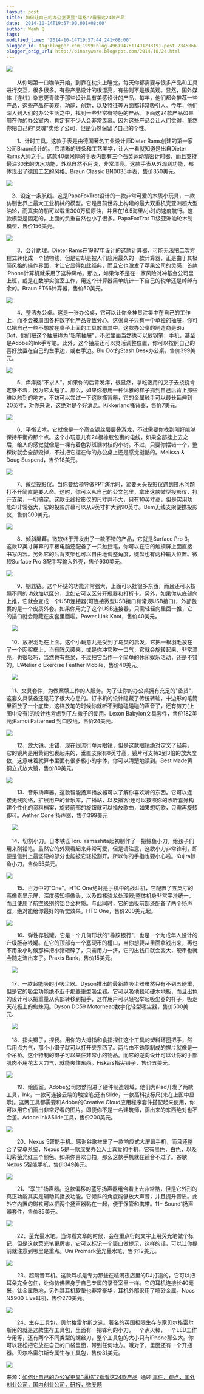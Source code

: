 ```yaml
---
layout: post
title: 如何让自己的办公室更显"逼格"?看看这24款产品
date: '2014-10-14T19:57:00.001+08:00'
author: Wenh Q
tags:
modified_time: '2014-10-14T19:57:44.241+08:00'
blogger_id: tag:blogger.com,1999:blog-4961947611491238191.post-2345066130891948132
blogger_orig_url: http://binaryware.blogspot.com/2014/10/24.html
---
```


![](https://images-blogger-opensocial.googleusercontent.com/gadgets/proxy?url=http%3A%2F%2Fkuailiyu.cyzone.cn%2Fuploadfile%2F2014%2F1014%2F20141014102206332.jpg&container=blogger&gadget=a&rewriteMime=image%2F*)　

　　从你喝第一口咖啡开始，到靠在枕头上睡觉，每天你都需要与很多产品和工具进行交互，很多很多。有些产品设计的很漂亮，有些则不是很美观。显然，国外媒体《连线》杂志更青睐于那些设计具有美感设计的产品，每年，他们都会推荐一些产品，这些产品在美观，功能，创新，以及特征等方面都非常吸引人。今年，他们深入到人们的办公生活之中，找到一些非常有特色的产品。下面这24款产品如果用在你的办公室内，肯定有不少人会非常羡慕。因为这些产品会让人们觉得，虽然你把自己的"灵魂"卖给了公司，但是仍然保留了自己的个性。

　　1、计时工具。这款手表是由德国著名工业设计师Dieter
Rams创建的第一家公司Braun设计的。
它清晰的线条和工艺美学，让人一看就知道是出自Dieter
Rams大师之手。这款40毫米厚的手表内部有三个石英运动精密计时器，而且支持最深30米的防水功能，外观自然不用说，非常漂亮。这款手表从外观到功能，都体现出了德国工艺的风格。Braun
Classic BN0035手表，售价350美元。

![](https://images-blogger-opensocial.googleusercontent.com/gadgets/proxy?url=http%3A%2F%2Fkuailiyu.cyzone.cn%2Fuploadfile%2F2014%2F1014%2F20141014102342377.jpg&container=blogger&gadget=a&rewriteMime=image%2F*)

　2、设定一条航线。这是PapaFoxTrot设计的一款非常可爱的木质小玩具，一款仿制世界上最大工业机械的模型。它是目前世界上构建的最大双重机壳亚洲超大型油轮，而真实的船可以载重300万桶原油，并且在16.5海里/小时的速度航行。这款模型是固定的，上面的负重自然也小了很多。PapaFoxTrot
TI级亚洲油轮木制模型，售价156美元。

![](https://images-blogger-opensocial.googleusercontent.com/gadgets/proxy?url=http%3A%2F%2Fkuailiyu.cyzone.cn%2Fuploadfile%2F2014%2F1014%2F20141014102340919.jpg&container=blogger&gadget=a&rewriteMime=image%2F*)

　　3、会计助理。Dieter
Rams在1987年设计的这款计算器，可能无法把二次方程式转化成一个抛物线，但是它却是被人们应用最久的一款计算器，正是由于其极简风格的操作界面，才让它显得如此经典，而且它也激发了苹果公司的灵感，首款iPhone计算机就采用了这种风格。那么，如果你不是在一家风险对冲基金公司里上班，或是在数学实验室工作，用这个计算器简单统计一下自己的税单还是绰绰有余的。Braun
ET66计算器，售价50美元。

![](https://images-blogger-opensocial.googleusercontent.com/gadgets/proxy?url=http%3A%2F%2Fkuailiyu.cyzone.cn%2Fuploadfile%2F2014%2F1014%2F20141014102341862.jpg&container=blogger&gadget=a&rewriteMime=image%2F*)

　　4、整洁办公桌。这是一张办公桌，它可以让你全神贯注集中在自己的工作上，而不会被周围各种数字化产品导致分心。这张桌子只有一个单独的抽屉，你可以把自己一些不想放在桌子上面的工具放置其中。这款办公桌的制造商是Blu
Dot，他们把这个抽屉称为"铅笔抽屉"，不过里面当然也可以放钢笔，手机，甚至是Adobe的Ink手写笔。此外，这个抽屉还可以灵活调整位置，你可以按照自己的喜好放置在自己的左手边，或右手边。Blu
Dot的Stash Desk办公桌，售价399美元。

![](https://images-blogger-opensocial.googleusercontent.com/gadgets/proxy?url=http%3A%2F%2Fkuailiyu.cyzone.cn%2Fuploadfile%2F2014%2F1014%2F20141014102341647.jpg&container=blogger&gadget=a&rewriteMime=image%2F*)

　　5、痒痒挠"不求人"。如果你的后背发痒，很显然，拿吃饭用的叉子去挠挠肯定够不着，因为它太短了。那么，如果你想用一种优雅的样子抓到自己后背上那些难以触到的地方，不妨可以尝试一下这款搔背器，它的金属触手可以最长延伸到20英寸，对你来说，这绝对是个好消息。Kikkerland搔背器，售价7美元。

![](https://images-blogger-opensocial.googleusercontent.com/gadgets/proxy?url=http%3A%2F%2Fkuailiyu.cyzone.cn%2Fuploadfile%2F2014%2F1014%2F20141014102233157.jpg&container=blogger&gadget=a&rewriteMime=image%2F*)

　　6、平衡艺术。它就像是一个高空钢丝层层叠游戏，不过需要你找到刚好能够保持平衡的那个点。这个小玩意儿有24根橡胶包裹的电线，如果全部挂上去之后，给人的感觉就像是一棵有着色彩斑斓树枝的小树。不过，只要你摆错一个，整棵树就会全部毁掉，不过把它摆在你的办公桌上还是感觉挺酷的。Melissa
& Doug Suspend，售价18美元。

![](https://images-blogger-opensocial.googleusercontent.com/gadgets/proxy?url=http%3A%2F%2Fkuailiyu.cyzone.cn%2Fuploadfile%2F2014%2F1014%2F20141014102234888.jpg&container=blogger&gadget=a&rewriteMime=image%2F*)

　　7、微型投影仪。当你要给领导做PPT演示时，紧要关头投影仪遇到技术问题打不开简直是要人命。这时，你可以从自己的公文包里，拿出这款微型投影仪，打开支架，一切搞定。这款无线投影仪的尺寸并不大，只有10英寸高，但是实用功能却非常强大，它的投影屏幕可以从9英寸扩大到90英寸。Bem无线支架便携投影仪，售价500美元。

![](https://images-blogger-opensocial.googleusercontent.com/gadgets/proxy?url=http%3A%2F%2Fkuailiyu.cyzone.cn%2Fuploadfile%2F2014%2F1014%2F20141014102642354.jpg&container=blogger&gadget=a&rewriteMime=image%2F*)

　　8、倾斜屏幕。微软终于开发出了一款不错的产品，它就是Surface Pro
3。这款12英寸屏幕的平板电脑还配备了一只触控笔，你可以在它的触摸屏上面直接书写内容。另外它的后背支架也可以自由地调整角度，键盘也有两种输入位置。微软Surface
Pro 3配手写输入外壳，售价930美元。

![](https://images-blogger-opensocial.googleusercontent.com/gadgets/proxy?url=http%3A%2F%2Fkuailiyu.cyzone.cn%2Fuploadfile%2F2014%2F1014%2F20141014102642918.jpg&container=blogger&gadget=a&rewriteMime=image%2F*)

　　9、钥匙链。这个环链的功能非常强大，上面可以挂很多东西，而且还可以按照不同的功效加以区分，比如它可以区分开瓶器和打折卡。另外，如果你从底部向上推，它就会变成一个USB连接器(可连接微型USB接口和常规USB接口)，外部包裹的是一个皮质外套。如果你用完了这个USB连接器，只需轻轻向里面一推，它的插口就会隐藏在皮套里面啦。Power
Link Knot，售价40美元。

　![](https://images-blogger-opensocial.googleusercontent.com/gadgets/proxy?url=http%3A%2F%2Fkuailiyu.cyzone.cn%2Fuploadfile%2F2014%2F1014%2F20141014102233854.jpg&container=blogger&gadget=a&rewriteMime=image%2F*)

　10、放根羽毛在上面。这个小玩意儿是受到了鸟类的启发，它把一根羽毛放在了一个网架框上，当有阵风袭来，或是你冲它吹一口气，它就会旋转起来，非常漂亮，也很轻巧，当然也有些呆，不过把它当作一个简单的休闲娱乐活动，还是不错的。L'Atelier
d'Exercise Feather Mobile，售价40美元。

　![](https://images-blogger-opensocial.googleusercontent.com/gadgets/proxy?url=http%3A%2F%2Fkuailiyu.cyzone.cn%2Fuploadfile%2F2014%2F1014%2F20141014102233127.jpg&container=blogger&gadget=a&rewriteMime=image%2F*)

　11、文具套件，为做案牍工作的人服务。为了让你的办公桌拥有充足的"备货"，这套文具装备还是花了很大心思的。订书机的设计隐藏了传统转轴，十边形的笔筒里面放了一个底垫，这样放笔的时候你就听不到磕磕碰碰的声音了，还有剪刀(上图中没有)的设计也考虑到了左撇子的使用。Lexon
Babylon文具套件，售价182美元;Kamoi Patterned 封口胶纸，售价24美元。

![](https://images-blogger-opensocial.googleusercontent.com/gadgets/proxy?url=http%3A%2F%2Fkuailiyu.cyzone.cn%2Fuploadfile%2F2014%2F1014%2F20141014102341476.jpg&container=blogger&gadget=a&rewriteMime=image%2F*)

　　12、放大镜。没错，现在很流行单片眼镜，但是这款眼镜绝对定义了经典，它的镜片是用黄铜包裹起来的，垂直支架有8英寸高，镜片可支持2到3倍的放大度数，这意味着就算书里面有很多极小的字体，你可以清楚地读到。Best
Made黄铜立式放大镜，售价80美元。

![](https://images-blogger-opensocial.googleusercontent.com/gadgets/proxy?url=http%3A%2F%2Fkuailiyu.cyzone.cn%2Fuploadfile%2F2014%2F1014%2F20141014102341837.jpg&container=blogger&gadget=a&rewriteMime=image%2F*)

　　13、音乐扬声器。这款智能扬声播放器可以了解你喜欢听的东西。它可以连接无线网络，扩展用户的音乐库，广播站，以及播客;还可以按照你的收听喜好构建个性化的资料档案，旋转前部的旋钮就可以播放歌曲，如果想切歌，只需再旋转即可。Aether
Cone 扬声器，售价399美元

　![](https://images-blogger-opensocial.googleusercontent.com/gadgets/proxy?url=http%3A%2F%2Fkuailiyu.cyzone.cn%2Fuploadfile%2F2014%2F1014%2F20141014102342863.jpg&container=blogger&gadget=a&rewriteMime=image%2F*)

　14、切割小刀。日本铁匠Toru
Yamashita起初制作了一把鲸鱼小刀，给孩子们用来削铅笔。虽然它的外观看起来非常可爱，但是请注意，这款小刀非常锋利，即便是信封上最坚硬的部分也能被它轻松割开。所以你的手指也要小心啦。Kujira鲸鱼小刀，售价55美元。

![](https://images-blogger-opensocial.googleusercontent.com/gadgets/proxy?url=http%3A%2F%2Fkuailiyu.cyzone.cn%2Fuploadfile%2F2014%2F1014%2F20141014102234257.jpg&container=blogger&gadget=a&rewriteMime=image%2F*)

　　15、百万中的"One"。HTC
One绝对是手机中的战斗机，它配置了五英寸的高像素显示屏，深度感知摄像头，以及四核骁龙处理器;整体机身非常平滑统一，而且使用了航空级别的铝合金材质。与此同时，它的面板前部还配备了两个扬声器，绝对能给你最好的听觉效果。HTC
One，售价200美元起。

![](https://images-blogger-opensocial.googleusercontent.com/gadgets/proxy?url=http%3A%2F%2Fkuailiyu.cyzone.cn%2Fuploadfile%2F2014%2F1014%2F20141014102341149.jpg&container=blogger&gadget=a&rewriteMime=image%2F*)

　　16、弹性存钱罐。它是一个几何形状的"橡胶银行"，也是一个为成年人设计的升级版存钱罐。在它的顶部有一个塞硬币的槽口，当你想要从里面拿钱出来，再也不用象小时候那样把小猪砸碎了，只需用力一挤，它的出钱口就会变大，硬币也就会随之流出来了。Praxis
Bank，售价15美元。

　![](https://images-blogger-opensocial.googleusercontent.com/gadgets/proxy?url=http%3A%2F%2Fkuailiyu.cyzone.cn%2Fuploadfile%2F2014%2F1014%2F20141014102234599.jpg&container=blogger&gadget=a&rewriteMime=image%2F*)

　17、一款超能吸的小吸尘器。Dyson推出的最新款吸尘器虽然只有不到五磅重，但是它的吸尘功能绝不亚于那些重型吸尘器。它可以吸地毯和硬木地板，而且出色的设计可以把重量从头部转移到把手，这样用户可以轻松举起吸尘器的杆子，吸走天花板上的蜘蛛网。Dyson
DC59 Motorhead数字化轻型吸尘器，售价500美元、

　![](https://images-blogger-opensocial.googleusercontent.com/gadgets/proxy?url=http%3A%2F%2Fkuailiyu.cyzone.cn%2Fuploadfile%2F2014%2F1014%2F20141014102233194.jpg&container=blogger&gadget=a&rewriteMime=image%2F*)

　18、指尖镊子，捏我。用你的大拇指和食指捏住这个工具的塑料环圈把手，然后用点力气，那个小镊子就可以打开夹东西了。两片由不锈钢制成的捏片就像是一个吊桥。这个特制的镊子可以夹住非常小的物品。而它的逆向设计可以让你的手部肌肉不用花太大力气，就能夹住东西。Fiskars指尖镊子，售价五美元。

![](https://images-blogger-opensocial.googleusercontent.com/gadgets/proxy?url=http%3A%2F%2Fkuailiyu.cyzone.cn%2Fuploadfile%2F2014%2F1014%2F20141014102233910.jpg&container=blogger&gadget=a&rewriteMime=image%2F*)

　　19、绘图室。Adobe公司忽然闯进了硬件制造领域，他们为iPad开发了两款工具，Ink，一款可连接云端的触控笔;还有Slide，一款高科技标尺(未在上图中显示)。这两工具都需要和Adobe的Creative
Cloud应用程序套件搭配起来使用，你可以用它们画出非常好看的图片。即便你不是一名建筑师，画出来的东西绝对也不会差。Adobe
Ink&Slide工具，售价200美元。

![](https://images-blogger-opensocial.googleusercontent.com/gadgets/proxy?url=http%3A%2F%2Fkuailiyu.cyzone.cn%2Fuploadfile%2F2014%2F1014%2F20141014102233887.jpg&container=blogger&gadget=a&rewriteMime=image%2F*)

　　20、Nexus
5智能手机。感谢谷歌推出了一款响应式大屏幕手机，而且还整合了安卓系统，Nexus
5是一款深受办公人士喜爱的手机，它有黑色，白色，以及幻彩萤光红三个颜色。如果你喜欢自拍，那么这款手机就在适合不过了。谷歌Nexus
5智能手机，售价349美元。

![](https://images-blogger-opensocial.googleusercontent.com/gadgets/proxy?url=http%3A%2F%2Fkuailiyu.cyzone.cn%2Fuploadfile%2F2014%2F1014%2F20141014102341980.jpg&container=blogger&gadget=a&rewriteMime=image%2F*)

　　21、"孪生"扬声器。这款偏移的蓝牙扬声器组合看上去非常酷，但是它外形的真正功能其实是辅助其播放功能。它倾斜的角度能够放大声音，并且提升音质。此外它内置的磁铁可以把两个扬声器黏在一起，便于保管和携带。11+
Sound1扬声器套件，售价85美元。

![](https://images-blogger-opensocial.googleusercontent.com/gadgets/proxy?url=http%3A%2F%2Fkuailiyu.cyzone.cn%2Fuploadfile%2F2014%2F1014%2F20141014102234886.jpg&container=blogger&gadget=a&rewriteMime=image%2F*)

　　22、萤光墨水笔。当你看文章的时候，会在重点行的文字上用荧光笔做个标记，但是这款荧光笔更厉害，它可以标记一个窗口做提示，这样的话，可以让你提前就注意到哪里是重点。Uni
Promark萤光墨水笔，售价12美元。

![](https://images-blogger-opensocial.googleusercontent.com/gadgets/proxy?url=http%3A%2F%2Fkuailiyu.cyzone.cn%2Fuploadfile%2F2014%2F1014%2F20141014102642471.jpg&container=blogger&gadget=a&rewriteMime=image%2F*)

　　23、超隔音耳机。这款耳机是专为那些在喧闹夜店里的DJ打造的，它可以把耳朵完全包住，让你仿佛置身于自己专属的录音室里一样。它的耳机连接长40毫米，钛金属质地，另外其耳机软垫也非常豪华，耳机外部采用了喷砂金属。Nocs
NS900 Live耳机，售价270美元。

![](https://images-blogger-opensocial.googleusercontent.com/gadgets/proxy?url=http%3A%2F%2Fkuailiyu.cyzone.cn%2Fuploadfile%2F2014%2F1014%2F20141014102340157.jpg&container=blogger&gadget=a&rewriteMime=image%2F*)

　　24、生存工具包，贝尔格雷尔斯之选。著名的英国极限生存专家贝尔格雷尔斯用的就是这款生存工具包，里面有一把锋利的小刀，一个点火棒，一个LED工作专用等，还有两个不同类型的螺丝刀，整个工具包的大小只有iPhone那么大。你可以轻松把它放在自己的口袋里面，带到任何地方。哦对了，里面还有一个开瓶器。贝尔格雷尔斯专属生存工具包，售价31美元。

![](https://images-blogger-opensocial.googleusercontent.com/gadgets/proxy?url=http%3A%2F%2Fkuailiyu.cyzone.cn%2Fuploadfile%2F2014%2F1014%2F20141014102642917.jpg&container=blogger&gadget=a&rewriteMime=image%2F*)

来源：[如何让自己的办公室更显"逼格"?看看这24款产品](http://kuailiyu.cyzone.cn/article/11470.html?utm_source=rss&utm_medium=rss)  通过 [事件，观点，国外创业公司，国内创业公司，研报，微专题](http://kuailiyu.cyzone.cn/)
